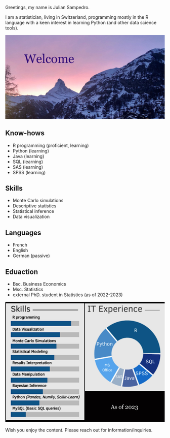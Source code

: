 Greetings, my name is Julian Sampedro.

I am a statistician, living in Switzerland, programming mostly in the R language with a keen interest in learning Python (and other data science tools).

![welcome](/assets/welcome.jpg)

## Know-hows

 - R programming (proficient, learning)
 - Python (learning)
 - Java (learning)
 - SQL (learning)
 - SAS (learning)
 - SPSS (learning)

## Skills

- Monte Carlo simulations
- Descriptive statistics
- Statistical inference
- Data visualization

## Languages

- French
- English
- German (passive)

## Eduaction

- Bsc. Business Economics
- Msc. Statistics
- external PhD. student in Statistics (as of 2022-2023)

![knowhows](/assets/knowhows.jpg)

Wish you enjoy the content.
Please reach out for information/inquiries.
 
